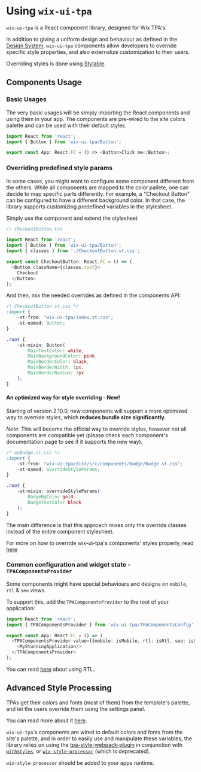 # Using `wix-ui-tpa`

`wix-ui-tpa` is a React component library, designed for Wix TPA's.

In addition to giving a uniform design and behaviour as defined in the 
[Design System](https://zeroheight.com/7sjjzhgo2), `wix-ui-tpa` components 
allow developers to override specific style properties, and also externalize 
customization to their users.

Overriding styles is done using [Stylable](https://stylable.io).

## Components Usage
### Basic Usages
The very basic usages will be simply importing the React components and using them in your app.
The components are pre-wired to the site colors palette and can be used with their default styles.
```typescript jsx
import React from 'react';
import { Button } from 'wix-ui-tpa/Button';

export const App: React.FC = () => <Button>Click me</Button>;
```

### Overriding predefined style params
In some cases, you might want to configure some component different from the others.
While all components are mapped to the color pallete, one can decide to map specific parts differently.
For example, a "Checkout Button" can be configured to have a different background color.
In that case, the library supports customizing predefined variables in the stylesheet. 

Simply use the component and extend the stylesheet

```typescript jsx
// CheckoutButton.tsx

import React from 'react';
import { Button } from 'wix-ui-tpa/Button';
import { classes } from './CheckoutButton.st.css';

export const CheckoutButton: React.FC = () => (
  <Button className={classes.root}>
    Checkout
  </Button>
);
```

And then, mix the needed overrides as defined in the components API:
```css
/* CheckoutButton.st.css */
:import {
    -st-from: "wix-ui-tpa/index.st.css";
    -st-named: Button;
}

.root {
    -st-mixin: Button(
        MainTextColor: white,
        MainBackgroundColor: pink,
        MainBorderColor: black,
        MainBorderWidth: 1px,
        MainBorderRadius: 3px
    );
}
```

#### An optimized way for style overriding - New!
Starting of version 2.10.0, new components will support a more optimized way to override styles, which **reduces bundle size significantly**.

*Note*: This will become the official way to override styles, however not all components are compatible yet (please check each component's documentation page to see if it supports the new way).

```css
/* myBadge.st.css */
:import {
    -st-from: "wix-ui-tpa/dist/src/components/Badge/Badge.st.css";
    -st-named: overrideStyleParams;
}

.root {
    -st-mixin: overrideStyleParams(
        BadgeBgColor gold
        BadgeTextColor black
    );
}
```

The main difference is that this approach mixes only the override classes instead of the entire component stylesheet.

For more on how to override wix-ui-tpa's components' styles properly, read [here](HOW_TO_OVERRIDE_STYLES_PROPERLY.md)

### Common configuration and widget state - `TPAComponentsProvider`
Some components might have special behaviours and designs on `mobile`, `rtl` & `seo` views.  

To support this, add the `TPAComponentsProvider` to the root of your application:
```typescript jsx
import React from 'react';
import { TPAComponentsProvider } from 'wix-ui-tpa/TPAComponentsConfig';

export const App: React.FC = () => (
  <TPAComponentsProvider value={{mobile: isMobile, rtl: isRtl, seo: isSeo}}>
    <MyStunningApplication/>
  </TPAComponentsProvider>
);
```

You can read [here](RTL.md) about using RTL.

## Advanced Style Processing
TPAs get their colors and fonts (most of them) from the template's palette, and let the users override them using the settings panel.

You can read more about it [here](https://zeroheight.com/7sjjzhgo2/p/85d7a3-wiring).

`wix-ui-tpa`'s components are wired to default colors and fonts from the site's palette, and in order to easily use and manipulate these variables, 
the library relies on using the [tpa-style-webpack-plugin](http://github.com/wix-incubator/tpa-style-webpack-plugin) 
in conjunction with [`withStyles`](https://github.com/wix-private/native-components-infra#withstyles),
or [`wix-style-processor`](https://github.com/wix/wix-style-processor) (which is deprecated).

`wix-style-processor` should be added to your apps runtime.
